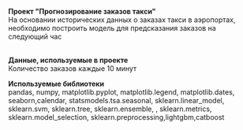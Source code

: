 **Проект "Прогнозирование заказов такси"**<br>
На основании исторических данных о заказах такси в аэропортах, необходимо построить модель для предсказания заказов на следующий час<br><br>

**Данные, используемые в проекте**<br>
Количество заказов каждые 10 минут

**Используемые библиотеки**<br>
pandas, numpy, matplotlib.pyplot, matplotlib.legend, matplotlib.dates, seaborn,calendar, statsmodels.tsa.seasonal, sklearn.linear_model, sklearn.svm, sklearn.tree, sklearn.ensemble, , sklearn.metrics, sklearn.model_selection, sklearn.preprocessing,lightgbm,catboost

